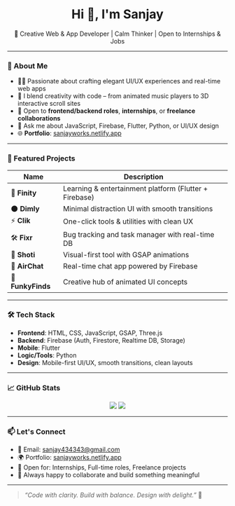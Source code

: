 <h1 align="center">Hi 👋, I'm Sanjay</h1>
<p align="center">🌱 Creative Web & App Developer | Calm Thinker | Open to Internships & Jobs</p>

---

### 🧩 About Me

- 👨‍💻 Passionate about crafting elegant UI/UX experiences and real-time web apps  
- 🎨 I blend creativity with code – from animated music players to 3D interactive scroll sites  
- 💼 Open to **frontend/backend roles**, **internships**, or **freelance collaborations**  
- 💬 Ask me about JavaScript, Firebase, Flutter, Python, or UI/UX design  
- 🌐 **Portfolio**: [sanjayworks.netlify.app](https://sanjayworks.netlify.app)

---

### 🚀 Featured Projects

| Name       | Description |
|------------|-------------|
| 🧠 **Finity**      | Learning & entertainment platform (Flutter + Firebase) |
| 🌑 **Dimly**       | Minimal distraction UI with smooth transitions |
| ⚡ **Clik**        | One-click tools & utilities with clean UX |
| 🛠️ **Fixr**        | Bug tracking and task manager with real-time DB |
| 📸 **Shoti**       | Visual-first tool with GSAP animations |
| 💬 **AirChat**     | Real-time chat app powered by Firebase |
| 🎯 **FunkyFinds**  | Creative hub of animated UI concepts |

---

### 🛠️ Tech Stack

- **Frontend**: HTML, CSS, JavaScript, GSAP, Three.js  
- **Backend**: Firebase (Auth, Firestore, Realtime DB, Storage)  
- **Mobile**: Flutter  
- **Logic/Tools**: Python  
- **Design**: Mobile-first UI/UX, smooth transitions, clean layouts

---

### 📈 GitHub Stats

<p align="center">
  <img src="https://github-readme-stats.vercel.app/api?username=sanjay434343&show_icons=true&theme=radical" />
  <img src="https://github-readme-stats.vercel.app/api/top-langs/?username=sanjay434343&layout=compact&theme=radical" />
</p>

---

### 📫 Let's Connect

- 📧 Email: [sanjay434343@gmail.com](mailto:sanjay434343@gmail.com)  
- 🌍 Portfolio: [sanjayworks.netlify.app](https://sanjayworks.netlify.app)  
- 🤝 Open for: Internships, Full-time roles, Freelance projects  
- 💬 Always happy to collaborate and build something meaningful

---

> *“Code with clarity. Build with balance. Design with delight.”* 🌿
